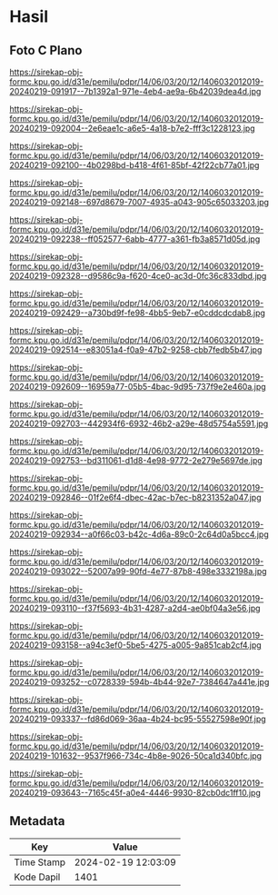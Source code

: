 # Hasil

## Foto C Plano

https://sirekap-obj-formc.kpu.go.id/d31e/pemilu/pdpr/14/06/03/20/12/1406032012019-20240219-091917--7b1392a1-971e-4eb4-ae9a-6b42039dea4d.jpg

https://sirekap-obj-formc.kpu.go.id/d31e/pemilu/pdpr/14/06/03/20/12/1406032012019-20240219-092004--2e6eae1c-a6e5-4a18-b7e2-fff3c1228123.jpg

https://sirekap-obj-formc.kpu.go.id/d31e/pemilu/pdpr/14/06/03/20/12/1406032012019-20240219-092100--4b0298bd-b418-4f61-85bf-42f22cb77a01.jpg

https://sirekap-obj-formc.kpu.go.id/d31e/pemilu/pdpr/14/06/03/20/12/1406032012019-20240219-092148--697d8679-7007-4935-a043-905c65033203.jpg

https://sirekap-obj-formc.kpu.go.id/d31e/pemilu/pdpr/14/06/03/20/12/1406032012019-20240219-092238--ff052577-6abb-4777-a361-fb3a8571d05d.jpg

https://sirekap-obj-formc.kpu.go.id/d31e/pemilu/pdpr/14/06/03/20/12/1406032012019-20240219-092328--d9586c9a-f620-4ce0-ac3d-0fc36c833dbd.jpg

https://sirekap-obj-formc.kpu.go.id/d31e/pemilu/pdpr/14/06/03/20/12/1406032012019-20240219-092429--a730bd9f-fe98-4bb5-9eb7-e0cddcdcdab8.jpg

https://sirekap-obj-formc.kpu.go.id/d31e/pemilu/pdpr/14/06/03/20/12/1406032012019-20240219-092514--e83051a4-f0a9-47b2-9258-cbb7fedb5b47.jpg

https://sirekap-obj-formc.kpu.go.id/d31e/pemilu/pdpr/14/06/03/20/12/1406032012019-20240219-092609--16959a77-05b5-4bac-9d95-737f9e2e460a.jpg

https://sirekap-obj-formc.kpu.go.id/d31e/pemilu/pdpr/14/06/03/20/12/1406032012019-20240219-092703--442934f6-6932-46b2-a29e-48d5754a5591.jpg

https://sirekap-obj-formc.kpu.go.id/d31e/pemilu/pdpr/14/06/03/20/12/1406032012019-20240219-092753--bd311061-d1d8-4e98-9772-2e279e5697de.jpg

https://sirekap-obj-formc.kpu.go.id/d31e/pemilu/pdpr/14/06/03/20/12/1406032012019-20240219-092846--01f2e6f4-dbec-42ac-b7ec-b8231352a047.jpg

https://sirekap-obj-formc.kpu.go.id/d31e/pemilu/pdpr/14/06/03/20/12/1406032012019-20240219-092934--a0f66c03-b42c-4d6a-89c0-2c64d0a5bcc4.jpg

https://sirekap-obj-formc.kpu.go.id/d31e/pemilu/pdpr/14/06/03/20/12/1406032012019-20240219-093022--52007a99-90fd-4e77-87b8-498e3332198a.jpg

https://sirekap-obj-formc.kpu.go.id/d31e/pemilu/pdpr/14/06/03/20/12/1406032012019-20240219-093110--f37f5693-4b31-4287-a2d4-ae0bf04a3e56.jpg

https://sirekap-obj-formc.kpu.go.id/d31e/pemilu/pdpr/14/06/03/20/12/1406032012019-20240219-093158--a94c3ef0-5be5-4275-a005-9a851cab2cf4.jpg

https://sirekap-obj-formc.kpu.go.id/d31e/pemilu/pdpr/14/06/03/20/12/1406032012019-20240219-093252--c0728339-594b-4b44-92e7-7384647a441e.jpg

https://sirekap-obj-formc.kpu.go.id/d31e/pemilu/pdpr/14/06/03/20/12/1406032012019-20240219-093337--fd86d069-36aa-4b24-bc95-55527598e90f.jpg

https://sirekap-obj-formc.kpu.go.id/d31e/pemilu/pdpr/14/06/03/20/12/1406032012019-20240219-101632--9537f966-734c-4b8e-9026-50ca1d340bfc.jpg

https://sirekap-obj-formc.kpu.go.id/d31e/pemilu/pdpr/14/06/03/20/12/1406032012019-20240219-093643--7165c45f-a0e4-4446-9930-82cb0dc1ff10.jpg


## Metadata

| Key        | Value               |
| ---------- | ------------------- |
| Time Stamp | 2024-02-19 12:03:09 |
| Kode Dapil | 1401                |



